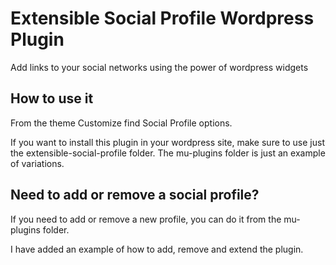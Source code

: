 # Extensible Social Profile Wordpress Plugin

Add links to your social networks using the power of wordpress widgets

## How to use it

From the theme Customize find Social Profile options.

If you want to install this plugin in your wordpress site, make sure to use just the extensible-social-profile folder. The mu-plugins folder is just an example of variations.

## Need to add or remove a social profile?

If you need to add or remove a new profile, you can do it from the mu-plugins folder. 

I have added an example of how to add, remove and extend the plugin.